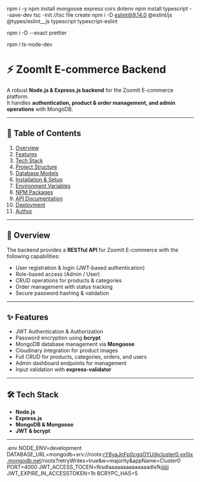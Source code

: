 npm i -y
npm install mongoose express cors dotenv
npm install typescript --save-dev
tsc -init //tsc file create
npm i -D eslint@9.14.0 @eslint/js @types/eslint\_\_js typescript typescript-eslint

npm i -D --exact prettier

npm i ts-node-dev


# ⚡ ZoomIt E-commerce Backend

A robust **Node.js & Express.js backend** for the ZoomIt E-commerce platform.  
It handles **authentication, product & order management, and admin operations** with MongoDB.

---

## 📌 Table of Contents
1. [Overview](#-overview)  
2. [Features](#-features)  
3. [Tech Stack](#-tech-stack)  
4. [Project Structure](#-project-structure)  
5. [Database Models](#-database-models)  
6. [Installation & Setup](#-installation--setup)  
7. [Environment Variables](#-environment-variables)  
8. [NPM Packages](#-npm-packages)  
9. [API Documentation](#-api-documentation)  
10. [Deployment](#-deployment)  
11. [Author](#-author)  

---

## 🔎 Overview
The backend provides a **RESTful API** for ZoomIt E-commerce with the following capabilities:  

- User registration & login (JWT-based authentication)  
- Role-based access (Admin / User)  
- CRUD operations for products & categories  
- Order management with status tracking  
- Secure password hashing & validation  

---

## ✨ Features
- JWT Authentication & Authorization  
- Password encryption using **bcrypt**  
- MongoDB database management via **Mongoose**  
- Cloudinary integration for product images  
- Full CRUD for products, categories, orders, and users  
- Admin dashboard endpoints for management  
- Input validation with **express-validator**  

---

## 🛠 Tech Stack
- **Node.js**  
- **Express.js**  
- **MongoDB & Mongoose**  
- **JWT & bcrypt**  

---
.env
NODE_ENV=development
DATABASE_URL=mongodb+srv://rootx:rY8yaJnFp0cgqOYU@cluster0.yx0jx.mongodb.net/rootx?retryWrites=true&w=majority&appName=Cluster0
PORT=4000
JWT_ACCESS_TOCEN=fksdlaaaaaaaaaaaaaadlsfkjjjjjj
JWT_EXPIRE_IN_ACCESSTOKEN=1h
BCRYPC_HAS=5

